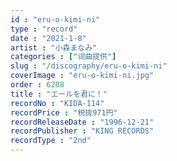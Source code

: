 ```yaml
---
id : "eru-o-kimi-ni"
type : "record"
date : "2021-1-8"
artist : "小森まなみ"
categories : ["词曲提供"]
slug : "/discography/eru-o-kimi-ni"
coverImage : "eru-o-kimi-ni.jpg"
order : 6208
title : "エールを君に！"
recordNo : "KIDA-114"
recordPrice : "税抜971円"
recordReleaseDate : "1996-12-21"
recordPublisher : "KING RECORDS"
recordType : "2nd"
---
```


